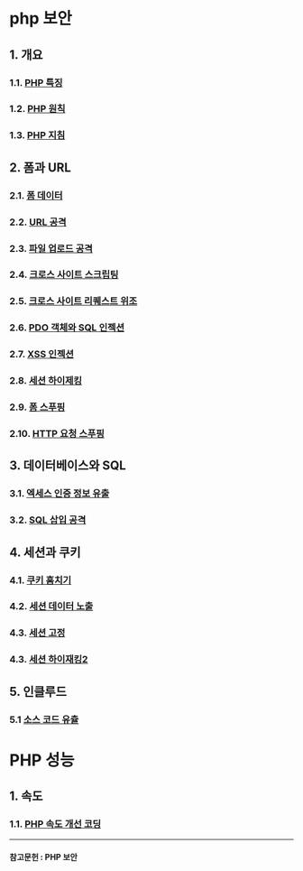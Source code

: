 # php 보안
## 1. 개요
### 1.1. [PHP 특징](./phpSecurity/php특징.md)
### 1.2. [PHP 원칙](./phpSecurity/php원칙.md)
### 1.3. [PHP 지침](./phpSecurity/php지침.md)
## 2. 폼과 URL 
### 2.1. [폼 데이터](./phpSecurity/폼과_데이터.md)
### 2.2. [URL 공격](./phpSecurity/URL공격.md)
### 2.3. [파일 업로드 공격](./phpSecurity/파일_업로드_공격.md)
### 2.4. [크로스 사이트 스크립팅](./phpSecurity/크로스_사이트_스크립팅.md)
### 2.5. [크로스 사이트 리퀘스트 위조](./phpSecurity/크로스_사이트_리퀘스트_위조.md)
### 2.6. [PDO 객체와 SQL 인젝션](./phpSecurity/PDO_SQL인젝션.md)
### 2.7. [XSS 인젝션](./phpSecurity/XSS유형및방어.md)
### 2.8. [세션 하이제킹](./phpSecurity/세션하이재킹.md)
### 2.9. [폼 스푸핑](./phpSecurity/폼_제출_스푸핑.md)
### 2.10. [HTTP 요청 스푸핑](./phpSecurity/HTTP_요청_스푸핑.md)
## 3. 데이터베이스와 SQL
### 3.1. [엑세스 인증 정보 유출](./phpSecurity/엑세스_인증_정보_유출.md)
### 3.2. [SQL 삽입 공격](./phpSecurity/SQL_삽입_공격.md)
## 4. 세션과 쿠키
### 4.1. [쿠키 훔치기](./phpSecurity/쿠키_훔치기.md)
### 4.2. [세션 데이터 노출](./phpSecurity/세션_데이터_노출.md)
### 4.3. [세션 고정](./phpSecurity/세션_고정.md)
### 4.3. [세션 하이재킹2](./phpSecurity/세션_하이재킹.md)
## 5. 인클루드
### 5.1 [소스 코드 유츌](./phpSecurity/소스_코드_유출.md)
# PHP 성능
## 1. 속도
### 1.1. [PHP 속도 개선 코딩](./phpPerformance/속도_개선_코딩.md)
-------------
#### 참고문헌 : PHP 보안
